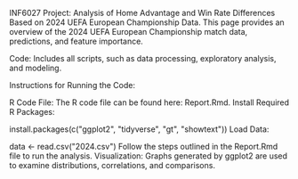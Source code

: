 INF6027 Project: Analysis of Home Advantage and Win Rate Differences Based on 2024 UEFA European Championship Data. This page provides an overview of the 2024 UEFA European Championship match data, predictions, and feature importance.

Code: Includes all scripts, such as data processing, exploratory analysis, and modeling.

Instructions for Running the Code:

R Code File: The R code file can be found here: Report.Rmd.
Install Required R Packages:

install.packages(c("ggplot2", "tidyverse", "gt", "showtext"))
Load Data:

data <- read.csv("2024.csv")
Follow the steps outlined in the Report.Rmd file to run the analysis.
Visualization: Graphs generated by ggplot2 are used to examine distributions, correlations, and comparisons.
